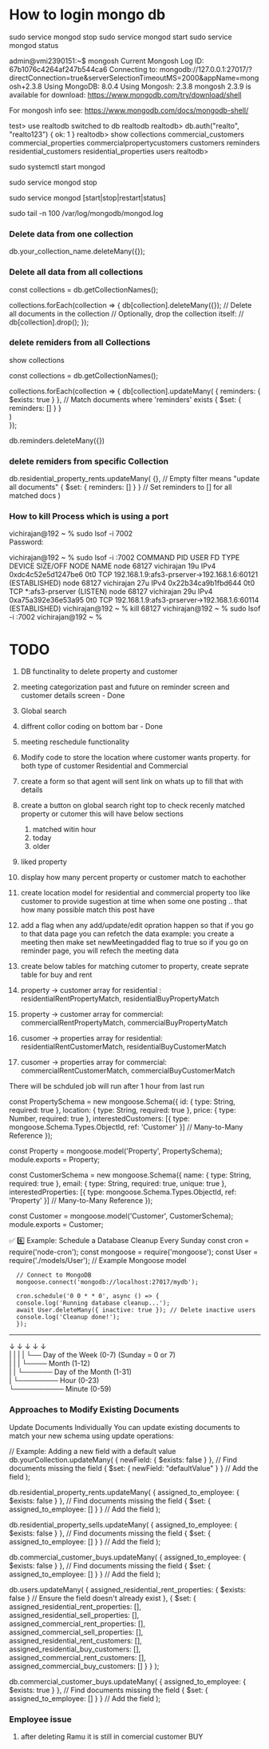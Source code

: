 # How to login mongo db

sudo service mongod stop
sudo service mongod start
sudo service mongod status




admin@vmi2390151:~$ mongosh
Current Mongosh Log ID:	67b1076c4264af247b544ca6
Connecting to:		mongodb://127.0.0.1:27017/?directConnection=true&serverSelectionTimeoutMS=2000&appName=mongosh+2.3.8
Using MongoDB:		8.0.4
Using Mongosh:		2.3.8
mongosh 2.3.9 is available for download: https://www.mongodb.com/try/download/shell

For mongosh info see: https://www.mongodb.com/docs/mongodb-shell/

test> use realtodb
switched to db realtodb
realtodb> db.auth("realto", "realto123")
{ ok: 1 }
realtodb> show collections
commercial_customers
commercial_properties
commercialpropertycustomers
customers
reminders
residential_customers
residential_properties
users
realtodb> 

sudo systemctl start mongod

sudo service mongod stop

sudo service mongod [start|stop|restart|status]

sudo tail -n 100 /var/log/mongodb/mongod.log


### Delete data from one collection

db.your_collection_name.deleteMany({});

### Delete all data from all collections

const collections = db.getCollectionNames();

collections.forEach(collection => {
    db[collection].deleteMany({}); // Delete all documents in the collection
   // Optionally, drop the collection itself:
    // db[collection].drop();
});

### delete remiders from all Collections ######

show collections


const collections = db.getCollectionNames();

collections.forEach(collection => {
 db[collection].updateMany(
  { reminders: { $exists: true } }, // Match documents where 'reminders' exists
  { $set: { reminders: [] } }     
)   
});

db.reminders.deleteMany({})

### delete remiders from specific Collection ######

db.residential_property_rents.updateMany(
  {}, // Empty filter means "update all documents"
  { $set: { reminders: [] } } // Set reminders to [] for all matched docs
)

### How to kill Process which is using a port ###

vichirajan@192 ~ % sudo lsof -i 7002       
Password: <your mac password>

vichirajan@192 ~ % sudo lsof -i :7002
COMMAND   PID       USER   FD   TYPE             DEVICE SIZE/OFF NODE NAME
node    68127 vichirajan   19u  IPv4 0xdc4c52e5d1247be6      0t0  TCP 192.168.1.9:afs3-prserver->192.168.1.6:60121 (ESTABLISHED)
node    68127 vichirajan   27u  IPv4 0x22b34ca9b1fbd644      0t0  TCP *:afs3-prserver (LISTEN)
node    68127 vichirajan   29u  IPv4 0xa75a392e36e53a95      0t0  TCP 192.168.1.9:afs3-prserver->192.168.1.6:60114 (ESTABLISHED)
vichirajan@192 ~ % kill 68127
vichirajan@192 ~ % sudo lsof -i :7002
vichirajan@192 ~ % 






# TODO
1) DB functinality to delete property and customer
2) meeting categorization past and future on reminder screen and customer details screen - Done
3) Global search
4) diffrent collor coding on bottom bar - Done
5) meeting reschedule functionality
6) Modify code to store the location where customer wants property. for both type of customer Residential and Commercial
7) create a form so that agent will sent link on whats up to fill that with details
8) create a button on global search right top to check recenly matched property or cutomer  this will have below sections
   1) matched witin hour
   2) today
   3) older
9) liked property
10) display how many percent property or customer match to eachother
11) create location model for residential and commercial property too like customer to provide sugestion at time when some one posting .. that how many possible match this post have
12) add a flag when any add/update/edit opration happen so that if you go to that data page you can refetch the data
   example: you create a meeting then make set newMeetingadded flag to true so if you go on reminder page, you will refech the meeting data

13) create below tables for matching cutomer to property, create seprate table for buy and rent
   1) property -> customer array for residential : residentialRentPropertyMatch, residentialBuyPropertyMatch
   2) property -> customer array for commercial: commercialRentPropertyMatch, commercialBuyPropertyMatch
   3) cusomer -> properties array for residential: residentialRentCustomerMatch, residentialBuyCustomerMatch
   4) cusomer -> properties array for commercial: commercialRentCustomerMatch, commercialBuyCustomerMatch

   There will be schduled job will run after 1 hour from last run

   const PropertySchema = new mongoose.Schema({
      id: { type: String, required: true },
      location: { type: String, required: true },
      price: { type: Number, required: true },
      interestedCustomers: [{ type: mongoose.Schema.Types.ObjectId, ref: 'Customer' }] // Many-to-Many Reference
   });

   const Property = mongoose.model('Property', PropertySchema);
   module.exports = Property;


   const CustomerSchema = new mongoose.Schema({
      name: { type: String, required: true },
      email: { type: String, required: true, unique: true },
      interestedProperties: [{ type: mongoose.Schema.Types.ObjectId, ref: 'Property' }] // Many-to-Many Reference
   });

   const Customer = mongoose.model('Customer', CustomerSchema);
   module.exports = Customer;


   ✅ 6️⃣ Example: Schedule a Database Cleanup Every Sunday
      const cron = require('node-cron');
      const mongoose = require('mongoose');
      const User = require('./models/User'); // Example Mongoose model

      // Connect to MongoDB
      mongoose.connect('mongodb://localhost:27017/mydb');

      cron.schedule('0 0 * * 0', async () => {
      console.log('Running database cleanup...');
      await User.deleteMany({ inactive: true }); // Delete inactive users
      console.log('Cleanup done!');
      });

* * * * *  
↓ ↓ ↓ ↓ ↓  
| | | | └── Day of the Week (0-7) (Sunday = 0 or 7)  
| | | └──── Month (1-12)  
| | └────── Day of the Month (1-31)  
| └──────── Hour (0-23)  
└────────── Minute (0-59)


### Approaches to Modify Existing Documents

Update Documents Individually
You can update existing documents to match your new schema using update operations:

// Example: Adding a new field with a default value
db.yourCollection.updateMany(
  { newField: { $exists: false } }, // Find documents missing the field
  { $set: { newField: "defaultValue" } } // Add the field
);

db.residential_property_rents.updateMany(
  { assigned_to_employee: { $exists: false } }, // Find documents missing the field
  { $set: { assigned_to_employee: [] } } // Add the field
);

db.residential_property_sells.updateMany(
  { assigned_to_employee: { $exists: false } }, // Find documents missing the field
  { $set: { assigned_to_employee: [] } } // Add the field
);

db.commercial_customer_buys.updateMany(
  { assigned_to_employee: { $exists: false } }, // Find documents missing the field
  { $set: { assigned_to_employee: [] } } // Add the field
);

db.users.updateMany(
  { 
    assigned_residential_rent_properties: { $exists: false } // Ensure the field doesn't already exist
  },
  { 
    $set: { 
      assigned_residential_rent_properties: [],
      assigned_residential_sell_properties: [],
      assigned_commercial_rent_properties: [],
      assigned_commercial_sell_properties: [],
      assigned_residential_rent_customers: [],
      assigned_residential_buy_customers: [],
      assigned_commercial_rent_customers: [],
      assigned_commercial_buy_customers: []
    } 
  }
);


db.commercial_customer_buys.updateMany(
  { assigned_to_employee: { $exists: true } }, // Find documents missing the field
  { $set: { assigned_to_employee: [] } } // Add the field
);


### Employee issue
1) after deleting Ramu it is still in comercial customer BUY


